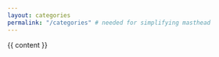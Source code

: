 ```yaml
---
layout: categories
permalink: "/categories" # needed for simplifying masthead
---
```


{{ content }}
